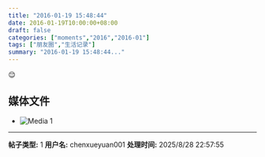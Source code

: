 ```yaml
---
title: "2016-01-19 15:48:44"
date: 2016-01-19T10:00:00+08:00
draft: false
categories: ["moments","2016","2016-01"]
tags: ["朋友圈","生活记录"]
summary: "2016-01-19 15:48:44..."
---
```


😌

## 媒体文件

- ![Media 1](/Moments/photos/2016-01-19/201601191548440.jpg)

---

**帖子类型:** 1
**用户名:** chenxueyuan001
**处理时间:** 2025/8/28 22:57:55